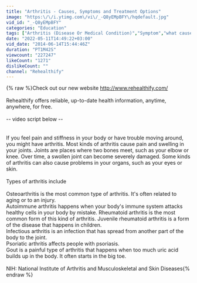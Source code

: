 ```yaml
---
title: "Arthritis - Causes, Symptoms and Treatment Options"
image: "https:\/\/i.ytimg.com\/vi\/_-Q8yEMpBFY\/hqdefault.jpg"
vid_id: "_-Q8yEMpBFY"
categories: "Education"
tags: ["Arthritis (Disease Or Medical Condition)","Symptom","what causes arthritis"]
date: "2022-05-11T14:49:22+03:00"
vid_date: "2014-06-14T15:44:46Z"
duration: "PT1M42S"
viewcount: "227247"
likeCount: "1271"
dislikeCount: ""
channel: "Rehealthify"
---
```

{% raw %}Check out our new website <a rel="nofollow" target="blank" href="http://www.rehealthify.com/">http://www.rehealthify.com/</a><br /><br />Rehealthify offers reliable, up-to-date health information, anytime, anywhere, for free.<br /><br />-- video script below --<br /><br /><br />If you feel pain and stiffness in your body or have trouble moving around, you might have arthritis. Most kinds of arthritis cause pain and swelling in your joints. Joints are places where two bones meet, such as your elbow or knee. Over time, a swollen joint can become severely damaged. Some kinds of arthritis can also cause problems in your organs, such as your eyes or skin.<br /><br />Types of arthritis include<br /><br />    Osteoarthritis is the most common type of arthritis. It's often related to aging or to an injury.<br />    Autoimmune arthritis happens when your body's immune system attacks healthy cells in your body by mistake. Rheumatoid arthritis is the most common form of this kind of arthritis. Juvenile rheumatoid arthritis is a form of the disease that happens in children.<br />    Infectious arthritis is an infection that has spread from another part of the body to the joint.<br />    Psoriatic arthritis affects people with psoriasis.<br />    Gout is a painful type of arthritis that happens when too much uric acid builds up in the body. It often starts in the big toe.<br /><br />NIH: National Institute of Arthritis and Musculoskeletal and Skin Diseases{% endraw %}
